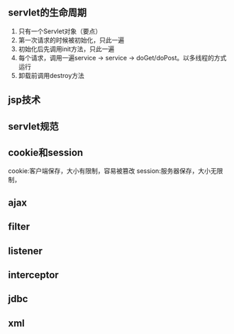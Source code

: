 ## servlet的生命周期

1. 只有一个Servlet对象（要点）
2. 第一次请求的时候被初始化，只此一遍
3. 初始化后先调用init方法，只此一遍
4. 每个请求，调用一遍service -> service -> doGet/doPost。以多线程的方式运行
5. 卸载前调用destroy方法

## jsp技术

## servlet规范

## cookie和session

cookie:客户端保存，大小有限制，容易被篡改 session:服务器保存，大小无限制，

## ajax

## filter

## listener

## interceptor

## jdbc

## xml

